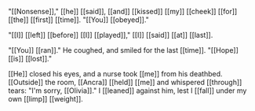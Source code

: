"[[Nonsense]]," [[he]] [[said]], [[and]] [[kissed]] [[my]] [[cheek]] [[for]] [[the]] [[first]] [[time]]. "[[You]] [[obeyed]]."  
  
"[[I]] [[left]] [[before]] [[I]] [[played]]," [[I]] [[said]] [[at]] [[last]].  
  
"[[You]] [[ran]]." He coughed, and smiled for the last [[time]]. "[[Hope]] [[is]] [[lost]]."  
  
[[He]] closed his eyes, and a nurse took [[me]] from his deathbed. [[Outside]] the room, [[Ancra]] [[held]] [[me]] and whispered [[through]] tears: "I'm sorry, [[Olivia]]." I [[leaned]] against him, lest I [[fall]] under my own [[limp]] [[weight]].